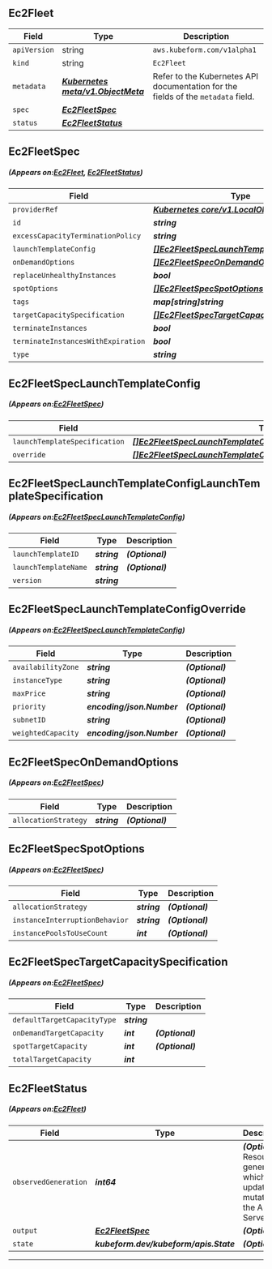 ## Ec2Fleet
| Field | Type | Description |
| ------ | ----- | ----------- |
| `apiVersion` | string | `aws.kubeform.com/v1alpha1` |
|    `kind` | string | `Ec2Fleet` |
| `metadata` | ***[Kubernetes meta/v1.ObjectMeta](https://kubernetes.io/docs/reference/generated/kubernetes-api/v1.13/#objectmeta-v1-meta)***|Refer to the Kubernetes API documentation for the fields of the `metadata` field.|
| `spec` | ***[Ec2FleetSpec](#Ec2FleetSpec)***||
| `status` | ***[Ec2FleetStatus](#Ec2FleetStatus)***||
## Ec2FleetSpec
##### (Appears on:[Ec2Fleet](#Ec2Fleet), [Ec2FleetStatus](#Ec2FleetStatus))
| Field | Type | Description |
| ------ | ----- | ----------- |
| `providerRef` | ***[Kubernetes core/v1.LocalObjectReference](https://kubernetes.io/docs/reference/generated/kubernetes-api/v1.13/#localobjectreference-v1-core)***||
| `id` | ***string***||
| `excessCapacityTerminationPolicy` | ***string***| ***(Optional)*** |
| `launchTemplateConfig` | ***[[]Ec2FleetSpecLaunchTemplateConfig](#Ec2FleetSpecLaunchTemplateConfig)***||
| `onDemandOptions` | ***[[]Ec2FleetSpecOnDemandOptions](#Ec2FleetSpecOnDemandOptions)***| ***(Optional)*** |
| `replaceUnhealthyInstances` | ***bool***| ***(Optional)*** |
| `spotOptions` | ***[[]Ec2FleetSpecSpotOptions](#Ec2FleetSpecSpotOptions)***| ***(Optional)*** |
| `tags` | ***map[string]string***| ***(Optional)*** |
| `targetCapacitySpecification` | ***[[]Ec2FleetSpecTargetCapacitySpecification](#Ec2FleetSpecTargetCapacitySpecification)***||
| `terminateInstances` | ***bool***| ***(Optional)*** |
| `terminateInstancesWithExpiration` | ***bool***| ***(Optional)*** |
| `type` | ***string***| ***(Optional)*** |
## Ec2FleetSpecLaunchTemplateConfig
##### (Appears on:[Ec2FleetSpec](#Ec2FleetSpec))
| Field | Type | Description |
| ------ | ----- | ----------- |
| `launchTemplateSpecification` | ***[[]Ec2FleetSpecLaunchTemplateConfigLaunchTemplateSpecification](#Ec2FleetSpecLaunchTemplateConfigLaunchTemplateSpecification)***||
| `override` | ***[[]Ec2FleetSpecLaunchTemplateConfigOverride](#Ec2FleetSpecLaunchTemplateConfigOverride)***| ***(Optional)*** |
## Ec2FleetSpecLaunchTemplateConfigLaunchTemplateSpecification
##### (Appears on:[Ec2FleetSpecLaunchTemplateConfig](#Ec2FleetSpecLaunchTemplateConfig))
| Field | Type | Description |
| ------ | ----- | ----------- |
| `launchTemplateID` | ***string***| ***(Optional)*** |
| `launchTemplateName` | ***string***| ***(Optional)*** |
| `version` | ***string***||
## Ec2FleetSpecLaunchTemplateConfigOverride
##### (Appears on:[Ec2FleetSpecLaunchTemplateConfig](#Ec2FleetSpecLaunchTemplateConfig))
| Field | Type | Description |
| ------ | ----- | ----------- |
| `availabilityZone` | ***string***| ***(Optional)*** |
| `instanceType` | ***string***| ***(Optional)*** |
| `maxPrice` | ***string***| ***(Optional)*** |
| `priority` | ***encoding/json.Number***| ***(Optional)*** |
| `subnetID` | ***string***| ***(Optional)*** |
| `weightedCapacity` | ***encoding/json.Number***| ***(Optional)*** |
## Ec2FleetSpecOnDemandOptions
##### (Appears on:[Ec2FleetSpec](#Ec2FleetSpec))
| Field | Type | Description |
| ------ | ----- | ----------- |
| `allocationStrategy` | ***string***| ***(Optional)*** |
## Ec2FleetSpecSpotOptions
##### (Appears on:[Ec2FleetSpec](#Ec2FleetSpec))
| Field | Type | Description |
| ------ | ----- | ----------- |
| `allocationStrategy` | ***string***| ***(Optional)*** |
| `instanceInterruptionBehavior` | ***string***| ***(Optional)*** |
| `instancePoolsToUseCount` | ***int***| ***(Optional)*** |
## Ec2FleetSpecTargetCapacitySpecification
##### (Appears on:[Ec2FleetSpec](#Ec2FleetSpec))
| Field | Type | Description |
| ------ | ----- | ----------- |
| `defaultTargetCapacityType` | ***string***||
| `onDemandTargetCapacity` | ***int***| ***(Optional)*** |
| `spotTargetCapacity` | ***int***| ***(Optional)*** |
| `totalTargetCapacity` | ***int***||
## Ec2FleetStatus
##### (Appears on:[Ec2Fleet](#Ec2Fleet))
| Field | Type | Description |
| ------ | ----- | ----------- |
| `observedGeneration` | ***int64***| ***(Optional)*** Resource generation, which is updated on mutation by the API Server.|
| `output` | ***[Ec2FleetSpec](#Ec2FleetSpec)***| ***(Optional)*** |
| `state` | ***kubeform.dev/kubeform/apis.State***| ***(Optional)*** |
---
